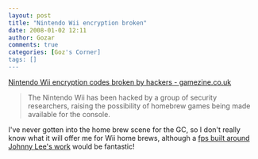 ```yaml
---
layout: post
title: "Nintendo Wii encryption broken"
date: 2008-01-02 12:11
author: Gozar
comments: true
categories: [Goz's Corner]
tags: []
---
```

<a href="http://www.gamezine.co.uk/news/formats/wii/nintendo-wii-hacked-1184109.htm">Nintendo Wii encryption codes broken by hackers - gamezine.co.uk</a>
<blockquote> The Nintendo Wii has been hacked by a group of security researchers, raising the possibility of homebrew games being made available for the console.</blockquote>
I've never gotten into the home brew scene for the GC, so I don't really know what it will offer me for Wii home brews, although a <a href="http://procrastineering.blogspot.com/2007/12/head-tracking-for-desktop-vr-displays.html">fps built around Johnny Lee's work</a> would be fantastic!
